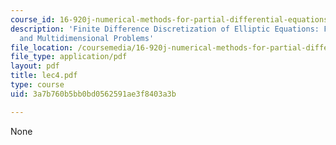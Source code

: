 ```yaml
---
course_id: 16-920j-numerical-methods-for-partial-differential-equations-sma-5212-spring-2003
description: 'Finite Difference Discretization of Elliptic Equations: FD Formulas
  and Multidimensional Problems'
file_location: /coursemedia/16-920j-numerical-methods-for-partial-differential-equations-sma-5212-spring-2003/3a7b760b5bb0bd0562591ae3f8403a3b_lec4.pdf
file_type: application/pdf
layout: pdf
title: lec4.pdf
type: course
uid: 3a7b760b5bb0bd0562591ae3f8403a3b

---
```

None